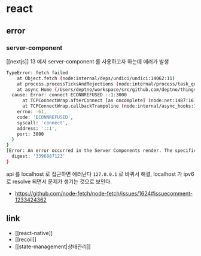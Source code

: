 # react

## error
### server-component
[[nextjs]] 13 에서 server-component 를 사용하고자 하는데 에러가 발생
```sh
TypeError: fetch failed
    at Object.fetch (node:internal/deps/undici/undici:14062:11)
    at process.processTicksAndRejections (node:internal/process/task_queues:95:5)
    at async Home (/Users/deptno/workspace/src/github.com/deptno/things/next-app/.next/server/app/page.js:428:18) {
  cause: Error: connect ECONNREFUSED ::1:3000
      at TCPConnectWrap.afterConnect [as oncomplete] (node:net:1487:16)
      at TCPConnectWrap.callbackTrampoline (node:internal/async_hooks:130:17) {
    errno: -61,
    code: 'ECONNREFUSED',
    syscall: 'connect',
    address: '::1',
    port: 3000
  }
}
[Error: An error occurred in the Server Components render. The specific message is omitted in production builds to avoid leaking sensitive details. A digest property is included on this error instance which may provide additional details about the nature of the error.] {
  digest: '3396887123'
}
```
api 를 localhost 로 접근하면 에러난다 `127.0.0.1` 로 바꿔서 해결, localhost 가 ipv6 로 resolve 되면서 문제가 생기는 것으로 보인다.
 + https://github.com/node-fetch/node-fetch/issues/1624#issuecomment-1233424362
## link
- [[react-native]]
- [[recoil]]
- [[state-management|상태관리]]
